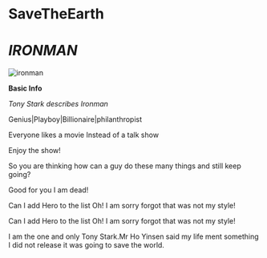 # SaveTheEarth
# *IRONMAN*     

![ironman](ironman.jpg)     

**Basic Info**  

*Tony Stark describes Ironman*   

Genius|Playboy|Billionaire|philanthropist    

Everyone likes a movie Instead of a talk show   

Enjoy the show!  

[youtube]: https://www.youtube.com/watch?v=dEk-M-dcwXo  

So you are thinking how can a guy do these many things and still keep going?  

Good for you I am dead!  

Can I add Hero to the list Oh! I am sorry forgot that was not my style!   

Can I add Hero to the list Oh! I am sorry forgot that was not my style!  

I am the one and only Tony Stark.Mr Ho Yinsen said my life ment something I did not release it was going to save the world.  
